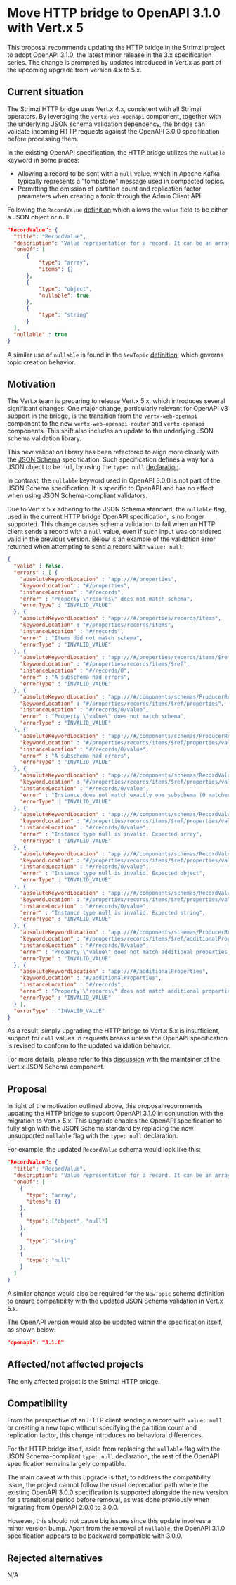 # Move HTTP bridge to OpenAPI 3.1.0 with Vert.x 5

This proposal recommends updating the HTTP bridge in the Strimzi project to adopt OpenAPI 3.1.0, the latest minor release in the 3.x specification series.
The change is prompted by updates introduced in Vert.x as part of the upcoming upgrade from version 4.x to 5.x.

## Current situation

The Strimzi HTTP bridge uses Vert.x 4.x, consistent with all Strimzi operators.
By leveraging the `vertx-web-openapi` component, together with the underlying JSON schema validation dependency, the bridge can validate incoming HTTP requests against the OpenAPI 3.0.0 specification before processing them.

In the existing OpenAPI specification, the HTTP bridge utilizes the `nullable` keyword in some places:

* Allowing a record to be sent with a `null` value, which in Apache Kafka typically represents a "tombstone" message used in compacted topics.
* Permitting the omission of partition count and replication factor parameters when creating a topic through the Admin Client API.

Following the `RecordValue` [definition](https://github.com/strimzi/strimzi-kafka-bridge/blob/main/src/main/resources/openapi.json#L2215) which allows the `value` field to be either a JSON object or null:

```json
"RecordValue": {
  "title": "RecordValue",
  "description": "Value representation for a record. It can be an array, a JSON object or a string",
  "oneOf": [
      {
          "type": "array",
          "items": {}
      },
      {
          "type": "object",
          "nullable": true
      },
      {
          "type": "string"
      }
  ],
  "nullable" : true
}
```

A similar use of `nullable` is found in the `NewTopic` [definition](https://github.com/strimzi/strimzi-kafka-bridge/blob/main/src/main/resources/openapi.json#L2233), which governs topic creation behavior.

## Motivation

The Vert.x team is preparing to release Vert.x 5.x, which introduces several significant changes.
One major change, particularly relevant for OpenAPI v3 support in the bridge, is the transition from the `vertx-web-openapi` component to the new `vertx-web-openapi-router` and `vertx-openapi` components.
This shift also includes an update to the underlying JSON schema validation library.

This new validation library has been refactored to align more closely with the [JSON Schema](https://json-schema.org/) specification.
Such specification defines a way for a JSON object to be null, by using the `type: null` [declaration](https://json-schema.org/understanding-json-schema/reference/null).

In contrast, the `nullable` keyword used in OpenAPI 3.0.0 is not part of the JSON Schema specification.
It is specific to OpenAPI and has no effect when using JSON Schema-compliant validators.

Due to Vert.x 5.x adhering to the JSON Schema standard, the `nullable` flag, used in the current HTTP bridge OpenAPI specification, is no longer supported.
This change causes schema validation to fail when an HTTP client sends a record with a `null` value, even if such input was considered valid in the previous version.
Below is an example of the validation error returned when attempting to send a record with `value: null`:

```json
{
  "valid" : false,
  "errors" : [ {
    "absoluteKeywordLocation" : "app:///#/properties",
    "keywordLocation" : "#/properties",
    "instanceLocation" : "#/records",
    "error" : "Property \"records\" does not match schema",
    "errorType" : "INVALID_VALUE"
  }, {
    "absoluteKeywordLocation" : "app:///#/properties/records/items",
    "keywordLocation" : "#/properties/records/items",
    "instanceLocation" : "#/records",
    "error" : "Items did not match schema",
    "errorType" : "INVALID_VALUE"
  }, {
    "absoluteKeywordLocation" : "app:///#/properties/records/items/$ref",
    "keywordLocation" : "#/properties/records/items/$ref",
    "instanceLocation" : "#/records/0",
    "error" : "A subschema had errors",
    "errorType" : "INVALID_VALUE"
  }, {
    "absoluteKeywordLocation" : "app:///#/components/schemas/ProducerRecord/properties",
    "keywordLocation" : "#/properties/records/items/$ref/properties",
    "instanceLocation" : "#/records/0/value",
    "error" : "Property \"value\" does not match schema",
    "errorType" : "INVALID_VALUE"
  }, {
    "absoluteKeywordLocation" : "app:///#/components/schemas/ProducerRecord/properties/value/$ref",
    "keywordLocation" : "#/properties/records/items/$ref/properties/value/$ref",
    "instanceLocation" : "#/records/0/value",
    "error" : "A subschema had errors",
    "errorType" : "INVALID_VALUE"
  }, {
    "absoluteKeywordLocation" : "app:///#/components/schemas/RecordValue/oneOf",
    "keywordLocation" : "#/properties/records/items/$ref/properties/value/$ref/oneOf",
    "instanceLocation" : "#/records/0/value",
    "error" : "Instance does not match exactly one subschema (0 matches)",
    "errorType" : "INVALID_VALUE"
  }, {
    "absoluteKeywordLocation" : "app:///#/components/schemas/RecordValue/oneOf/0/type",
    "keywordLocation" : "#/properties/records/items/$ref/properties/value/$ref/oneOf/0/type",
    "instanceLocation" : "#/records/0/value",
    "error" : "Instance type null is invalid. Expected array",
    "errorType" : "INVALID_VALUE"
  }, {
    "absoluteKeywordLocation" : "app:///#/components/schemas/RecordValue/oneOf/1/type",
    "keywordLocation" : "#/properties/records/items/$ref/properties/value/$ref/oneOf/1/type",
    "instanceLocation" : "#/records/0/value",
    "error" : "Instance type null is invalid. Expected object",
    "errorType" : "INVALID_VALUE"
  }, {
    "absoluteKeywordLocation" : "app:///#/components/schemas/RecordValue/oneOf/2/type",
    "keywordLocation" : "#/properties/records/items/$ref/properties/value/$ref/oneOf/2/type",
    "instanceLocation" : "#/records/0/value",
    "error" : "Instance type null is invalid. Expected string",
    "errorType" : "INVALID_VALUE"
  }, {
    "absoluteKeywordLocation" : "app:///#/components/schemas/ProducerRecord/additionalProperties",
    "keywordLocation" : "#/properties/records/items/$ref/additionalProperties",
    "instanceLocation" : "#/records/0/value",
    "error" : "Property \"value\" does not match additional properties schema",
    "errorType" : "INVALID_VALUE"
  }, {
    "absoluteKeywordLocation" : "app:///#/additionalProperties",
    "keywordLocation" : "#/additionalProperties",
    "instanceLocation" : "#/records",
    "error" : "Property \"records\" does not match additional properties schema",
    "errorType" : "INVALID_VALUE"
  } ],
  "errorType" : "INVALID_VALUE"
}
```

As a result, simply upgrading the HTTP bridge to Vert.x 5.x is insufficient, support for `null` values in requests breaks unless the OpenAPI specification is revised to conform to the updated validation behavior.

For more details, please refer to this [discussion](https://github.com/eclipse-vertx/vertx-json-schema/issues/144) with the maintainer of the Vert.x JSON Schema component.

## Proposal

In light of the motivation outlined above, this proposal recommends updating the HTTP bridge to support OpenAPI 3.1.0 in conjunction with the migration to Vert.x 5.x.
This upgrade enables the OpenAPI specification to fully align with the JSON Schema standard by replacing the now unsupported `nullable` flag with the `type: null` declaration.

For example, the updated `RecordValue` schema would look like this:

```json
"RecordValue": {
  "title": "RecordValue",
  "description": "Value representation for a record. It can be an array, a JSON object or a string",
  "oneOf": [
    {
      "type": "array",
      "items": {}
    },
    {
      "type": ["object", "null"]
    },
    {
      "type": "string"
    },
    {
      "type": "null"
    }
  ]
}
```

A similar change would also be required for the `NewTopic` schema definition to ensure compatibility with the updated JSON Schema validation in Vert.x 5.x.

The OpenAPI version would also be updated within the specification itself, as shown below:

```json
"openapi": "3.1.0"
```

## Affected/not affected projects

The only affected project is the Strimzi HTTP bridge. 

## Compatibility

From the perspective of an HTTP client sending a record with `value: null` or creating a new topic without specifying the partition count and replication factor, this change introduces no behavioral differences.

For the HTTP bridge itself, aside from replacing the `nullable` flag with the JSON Schema-compliant `type: null` declaration, the rest of the OpenAPI specification remains largely compatible.

The main caveat with this upgrade is that, to address the compatibility issue, the project cannot follow the usual deprecation path where the existing OpenAPI 3.0.0 specification is supported alongside the new version for a transitional period before removal, as was done previously when migrating from OpenAPI 2.0.0 to 3.0.0.

However, this should not cause big issues since this update involves a minor version bump.
Apart from the removal of `nullable`, the OpenAPI 3.1.0 specification appears to be backward compatible with 3.0.0.

## Rejected alternatives

N/A
